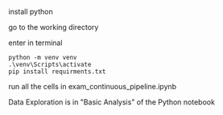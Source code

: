 install python

go to the working directory

enter in terminal 

    python -m venv venv   
    .\venv\Scripts\activate     
    pip install requirments.txt
    
run all the cells in exam_continuous_pipeline.ipynb

Data Exploration is in "Basic Analysis" of the Python notebook


